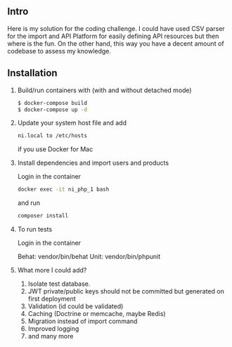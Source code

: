 ## Intro

Here is my solution for the coding challenge. I could have used CSV parser for the import and API Platform for easily defining API resources but then where is the fun. On the other hand, this way you have a decent amount of codebase to assess my knowledge.

## Installation

1. Build/run containers with (with and without detached mode)

    ```bash
    $ docker-compose build
    $ docker-compose up -d
    ```

2. Update your system host file and add

    ```bash
    ni.local to /etc/hosts
    ```
    
    if you use Docker for Mac

3. Install dependencies and import users and products

    Login in the container 
    
    ```bash
    docker exec -it ni_php_1 bash
    ```
    
    and run 

    ```bash
    composer install
    ```
    
4. To run tests

    Login in the container
    
    Behat: vendor/bin/behat
    Unit: vendor/bin/phpunit
    
5. What more I could add?

    1. Isolate test database.
    2. JWT private/public keys should not be committed but generated on first deployment
    3. Validation (id could be validated)
    4. Caching (Doctrine or memcache, maybe Redis)
    5. Migration instead of import command
    6. Improved logging
    7. and many more
    
